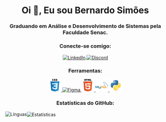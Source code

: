 <h1 align="center">Oi 👋, Eu sou Bernardo Simões</h1>
<h3 align="center">Graduando em Análise e Desenvolvimento de Sistemas pela Faculdade Senac.</h3>


<h3 align="center">Conecte-se comigo:</h3>
<p align="center">
    <a href="https://www.linkedin.com/in/bernardo-simões-728002210" target="blank">
        <img align="center" src="https://raw.githubusercontent.com/rahuldkjain/github-profile-readme-generator/master/src/images/icons/Social/linked-in-alt.svg" alt="LinkedIn" height="30" width="40" />
    </a>
    <a href="https://discord.gg/b3rnardo_15" target="blank">
        <img align="center" src="https://raw.githubusercontent.com/rahuldkjain/github-profile-readme-generator/master/src/images/icons/Social/discord.svg" alt="Discord" height="30" width="40" />
    </a>
</p>

<h3 align="center">Ferramentas:</h3>
<p align="center">
    <a href="https://www.w3schools.com/css/" target="_blank" rel="noreferrer">
        <img src="https://raw.githubusercontent.com/devicons/devicon/master/icons/css3/css3-original-wordmark.svg" alt="CSS3" width="40" height="40" />
    </a>
    <a href="https://www.figma.com/" target="_blank" rel="noreferrer">
        <img src="https://www.vectorlogo.zone/logos/figma/figma-icon.svg" alt="Figma" width="40" height="40" />
    </a>
    <a href="https://www.w3.org/html/" target="_blank" rel="noreferrer">
        <img src="https://raw.githubusercontent.com/devicons/devicon/master/icons/html5/html5-original-wordmark.svg" alt="HTML5" width="40" height="40" />
    </a>
    <a href="https://www.mysql.com/" target="_blank" rel="noreferrer">
        <img src="https://raw.githubusercontent.com/devicons/devicon/master/icons/mysql/mysql-original-wordmark.svg" alt="MySQL" width="40" height="40" />
    </a>
    <a href="https://www.python.org" target="_blank" rel="noreferrer">
        <img src="https://raw.githubusercontent.com/devicons/devicon/master/icons/python/python-original.svg" alt="Python" width="40" height="40" />
    </a>
</p>

<h3 align="center">Estatísticas do GitHub:</h3>
<p>
    <img align="left" src="https://github-readme-stats.vercel.app/api/top-langs?username=b3rnardo15&show_icons=true&locale=en&layout=compact&bg_color=000000&title_color=FFFFFF&text_color=FFFFFF&icon_color=FFFFFF&border_color=FFFFFF" alt="Línguas" />
</p>
<p>
    <img align="center" src="https://github-readme-stats.vercel.app/api?username=b3rnardo15&show_icons=true&locale=en&bg_color=000000&title_color=FFFFFF&text_color=FFFFFF&icon_color=FFFFFF&border_color=FFFFFF" alt="Estatísticas" />
</p>
